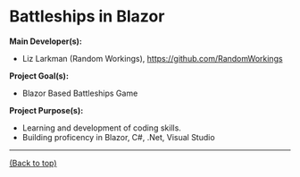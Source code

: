 # Battleships in Blazor

**Main Developer(s):**
- Liz Larkman (Random Workings), https://github.com/RandomWorkings

**Project Goal(s):**
- Blazor Based Battleships Game

**Project Purpose(s):**
- Learning and development of coding skills.
- Building proficency in Blazor, C#, .Net, Visual Studio

---

[(Back to top)](README.md)
